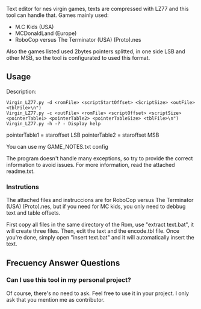 Text editor for nes virgin games, texts are compressed with LZ77 and this tool can handle that. Games mainly used:

- M.C Kids (USA)
- MCDonaldLand (Europe)
- RoboCop versus The Terminator (USA) (Proto).nes

Also the games listed used 2bytes pointers splitted, in one side LSB and other MSB, so the tool is configurated to used this format.

## Usage

Description:

```
Virgin_LZ77.py -d <romFile> <scriptStartOffset> <ScriptSize> <outFile> <tblFile>\n")
Virgin_LZ77.py -c <outFile> <romFile> <scriptOffset> <scriptSize> <pointerTable1> <pointerTable2> <pointerTableSize> <tblFile>\n")
Virgin_LZ77.py -h -? - Display help

```
pointerTable1 = staroffset LSB
pointerTable2 = staroffset MSB

You can use my GAME_NOTES.txt config

The program doesn't handle many exceptions, so try to provide the correct information to avoid issues. For more information, read the attached readme.txt.

### Instrutions

The attached files and instruccions are for RoboCop versus The Terminator (USA) (Proto).nes, but if you need for MC kids, you only need to debbug text and table offsets.

First copy all files in the same directory of the Rom, use "extract text.bat", it will create three files. Then, edit the text and the encode.tbl file. Once you're done, simply open "insert text.bat" and it will automatically insert the text.

## Frecuency Answer Questions

### Can I use this tool in my personal project?

Of course, there's no need to ask. Feel free to use it in your project. I only ask that you mention me as contributor.

